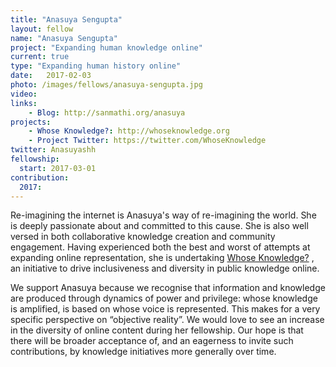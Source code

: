 ```yaml
---
title: "Anasuya Sengupta"
layout: fellow
name: "Anasuya Sengupta"
project: "Expanding human knowledge online"
current: true
type: "Expanding human history online"
date:   2017-02-03
photo: /images/fellows/anasuya-sengupta.jpg
video: 
links:
    - Blog: http://sanmathi.org/anasuya
projects:
    - Whose Knowledge?: http://whoseknowledge.org
    - Project Twitter: https://twitter.com/WhoseKnowledge
twitter: Anasuyashh
fellowship:
  start: 2017-03-01
contribution:
  2017: 
---
```

Re-imagining the internet is Anasuya's way of re-imagining the world. She is deeply passionate about and committed to this cause. She is also well versed in both collaborative knowledge creation and community engagement. Having experienced both the best and worst of attempts at expanding online representation, she is undertaking [Whose Knowledge?](http://whoseknowledge.org) , an initiative to drive inclusiveness and diversity in public knowledge online. 

We support Anasuya because we recognise that information and knowledge are  produced through dynamics of power and privilege: whose knowledge is  amplified, is based on whose voice is represented. This makes for a very  specific  perspective on “objective reality”. We would love to see an  increase in the diversity of online content during her fellowship. Our hope is that there will be broader acceptance of, and an eagerness to invite such contributions, by knowledge initiatives more generally over time.